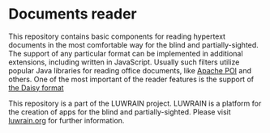 
# Documents reader

This repository contains basic components for reading hypertext documents
in the most comfortable way for  the blind and partially-sighted.
The support of any particular format  can be implemented in additional extensions,
including written in JavaScript.
Usually such filters utilize popular Java libraries for reading office documents, like [Apache POI](https://poi.apache.org/) and others.
One of the most important of the reader features is the support of [the Daisy format](https://en.wikipedia.org/wiki/DAISY_Digital_Talking_Book)

This repository is a part of the LUWRAIN project.
LUWRAIN is a platform for the creation of apps for the blind and partially-sighted.
Please visit [luwrain.org](http://luwrain.org/?lang=en) for further information.
